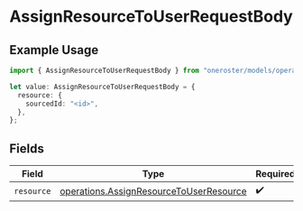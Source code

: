 # AssignResourceToUserRequestBody

## Example Usage

```typescript
import { AssignResourceToUserRequestBody } from "oneroster/models/operations";

let value: AssignResourceToUserRequestBody = {
  resource: {
    sourcedId: "<id>",
  },
};
```

## Fields

| Field                                                                                              | Type                                                                                               | Required                                                                                           | Description                                                                                        |
| -------------------------------------------------------------------------------------------------- | -------------------------------------------------------------------------------------------------- | -------------------------------------------------------------------------------------------------- | -------------------------------------------------------------------------------------------------- |
| `resource`                                                                                         | [operations.AssignResourceToUserResource](../../models/operations/assignresourcetouserresource.md) | :heavy_check_mark:                                                                                 | N/A                                                                                                |